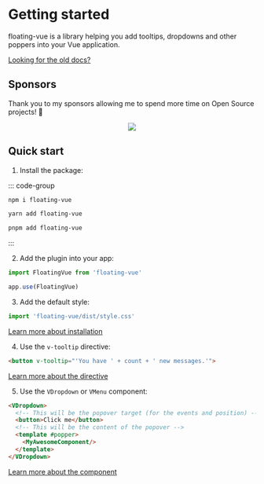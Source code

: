 # Getting started

floating-vue is a library helping you add tooltips, dropdowns and other poppers into your Vue application.

[Looking for the old docs?](../legacy/v2/)

## Sponsors

Thank you to my sponsors allowing me to spend more time on Open Source projects! 🙏️

<sponsor-button/>

<p align="center">
  <a href="https://guillaume-chau.info/sponsors/" target="_blank">
    <img src='https://akryum.netlify.app/sponsors.svg'/>
  </a>
</p>

## Quick start

1. Install the package:

::: code-group

```bash [npm]
npm i floating-vue
```

```bash [yarn]
yarn add floating-vue
```

```bash [pnpm]
pnpm add floating-vue
```

:::

2. Add the plugin into your app:

```js
import FloatingVue from 'floating-vue'

app.use(FloatingVue)
```

3. Add the default style:

```js
import 'floating-vue/dist/style.css'
```

[Learn more about installation](./installation.md)

4. Use the `v-tooltip` directive:

```html
<button v-tooltip="'You have ' + count + ' new messages.'">
```

<TooltipSimpleExample />

[Learn more about the directive](./directive.md)

5. Use the `VDropdown` or `VMenu` component:

```html
<VDropdown>
  <!-- This will be the popover target (for the events and position) -->
  <button>Click me</button>
  <!-- This will be the content of the popover -->
  <template #popper>
    <MyAwesomeComponent/>
  </template>
</VDropdown>
```

<DropdownSimpleExample />

[Learn more about the component](./component.md)
